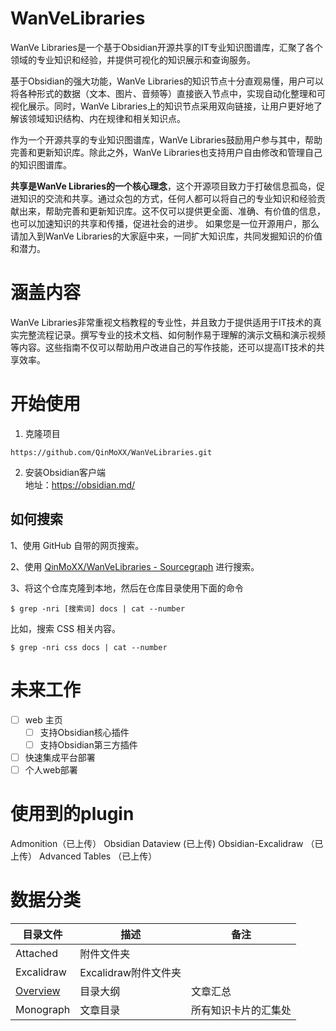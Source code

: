 # WanVeLibraries
WanVe Libraries是一个基于Obsidian开源共享的IT专业知识图谱库，汇聚了各个领域的专业知识和经验，并提供可视化的知识展示和查询服务。

基于Obsidian的强大功能，WanVe Libraries的知识节点十分直观易懂，用户可以将各种形式的数据（文本、图片、音频等）直接嵌入节点中，实现自动化整理和可视化展示。同时，WanVe Libraries上的知识节点采用双向链接，让用户更好地了解该领域知识结构、内在规律和相关知识点。

作为一个开源共享的专业知识图谱库，WanVe Libraries鼓励用户参与其中，帮助完善和更新知识库。除此之外，WanVe Libraries也支持用户自由修改和管理自己的知识图谱库。

**共享是WanVe Libraries的一个核心理念**，这个开源项目致力于打破信息孤岛，促进知识的交流和共享。通过众包的方式，任何人都可以将自己的专业知识和经验贡献出来，帮助完善和更新知识库。这不仅可以提供更全面、准确、有价值的信息，也可以加速知识的共享和传播，促进社会的进步。
如果您是一位开源用户，那么请加入到WanVe Libraries的大家庭中来，一同扩大知识库，共同发掘知识的价值和潜力。

# 涵盖内容
WanVe Libraries非常重视文档教程的专业性，并且致力于提供适用于IT技术的真实完整流程记录。撰写专业的技术文档、如何制作易于理解的演示文稿和演示视频等内容。这些指南不仅可以帮助用户改进自己的写作技能，还可以提高IT技术的共享效率。

# 开始使用

1. 克隆项目
```
https://github.com/QinMoXX/WanVeLibraries.git
```

2. 安装Obsidian客户端  
地址：https://obsidian.md/

## 如何搜索
1、使用 GitHub 自带的网页搜索。

2、使用 [QinMoXX/WanVeLibraries - Sourcegraph](https://sourcegraph.com/github.com/QinMoXX/WanVeLibraries) 进行搜索。

3、将这个仓库克隆到本地，然后在仓库目录使用下面的命令
```
$ grep -nri [搜索词] docs | cat --number
```

比如，搜索 CSS 相关内容。

```
$ grep -nri css docs | cat --number
```

# 未来工作
- [ ] web 主页
	- [ ] 支持Obsidian核心插件
	- [ ] 支持Obsidian第三方插件
- [ ] 快速集成平台部署
- [ ] 个人web部署

# 使用到的plugin
Admonition（已上传）
Obsidian Dataview  (已上传)
Obsidian-Excalidraw （已上传）
Advanced Tables （已上传）

# 数据分类

| 目录文件   | 描述                 | 备注                 |
| ---------- | -------------------- | -------------------- |
| Attached   | 附件文件夹           |                      |
| Excalidraw | Excalidraw附件文件夹 |                      |
| [Overview](/Overview.md)   | 目录大纲             | 文章汇总             |
| Monograph  | 文章目录             | 所有知识卡片的汇集处 | 
